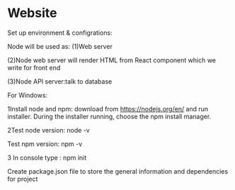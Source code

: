 # Website
Set up environment & configrations:


Node will be used as:
(1)Web server

(2)Node web server will render HTML from React component which we write for front end

(3)Node API server:talk to database


For Windows:

1Install node and npm: download from https://nodejs.org/en/ and run installer. During the installer running, choose the npm install manager.

2Test node version: node -v  

 Test npm version: npm -v
 
 
3 In console type : npm init

Create package.json file to store the general information and dependencies for project
